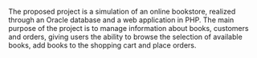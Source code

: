 The proposed project is a simulation of an online bookstore, realized through an Oracle database and a web application in PHP. 
The main purpose of the project is to manage information about books, customers and orders, giving users the ability to browse the selection of available books, add books to the shopping cart and place orders.
